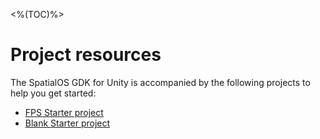 <%(TOC)%>

# Project resources

The SpatialOS GDK for Unity is accompanied by the following projects to help you get started:

* [FPS Starter project]({{urlRoot}}/projects/fps/overview)
* [Blank Starter project]({{urlRoot}}/projects/blank/overview)
